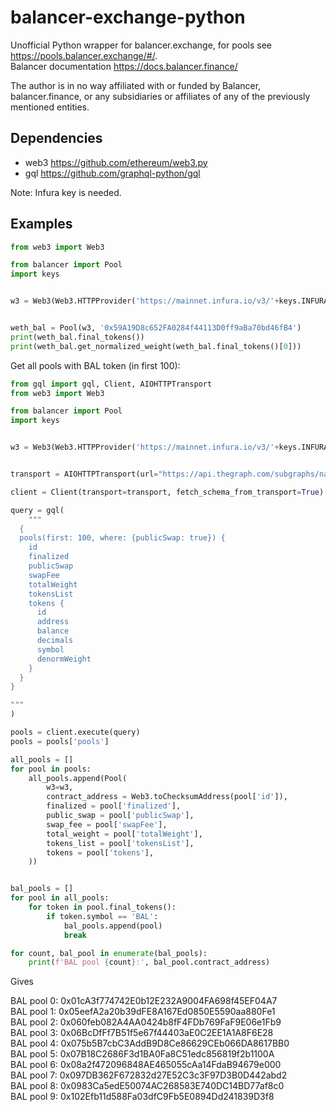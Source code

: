 # balancer-exchange-python
Unofficial Python wrapper for balancer.exchange, for pools see https://pools.balancer.exchange/#/.   
Balancer documentation https://docs.balancer.finance/

The author is in no way affiliated with or funded by Balancer, balancer.finance, or any subsidiaries or affiliates of any of the previously mentioned entities.

## Dependencies
- web3 https://github.com/ethereum/web3.py
- gql https://github.com/graphql-python/gql

Note: Infura key is needed.

## Examples
```python
from web3 import Web3

from balancer import Pool
import keys


w3 = Web3(Web3.HTTPProvider('https://mainnet.infura.io/v3/'+keys.INFURA_ID))


weth_bal = Pool(w3, '0x59A19D8c652FA0284f44113D0ff9aBa70bd46fB4')
print(weth_bal.final_tokens())
print(weth_bal.get_normalized_weight(weth_bal.final_tokens()[0]))
```

Get all pools with BAL token (in first 100):

```python
from gql import gql, Client, AIOHTTPTransport
from web3 import Web3

from balancer import Pool
import keys


w3 = Web3(Web3.HTTPProvider('https://mainnet.infura.io/v3/'+keys.INFURA_ID))


transport = AIOHTTPTransport(url="https://api.thegraph.com/subgraphs/name/balancer-labs/balancer")

client = Client(transport=transport, fetch_schema_from_transport=True)

query = gql(
    """
  {
  pools(first: 100, where: {publicSwap: true}) {
    id
    finalized
    publicSwap
    swapFee
    totalWeight
    tokensList
    tokens {
      id
      address
      balance
      decimals
      symbol
      denormWeight
    }
  }
}

"""
)

pools = client.execute(query)
pools = pools['pools'] 

all_pools = []
for pool in pools:
    all_pools.append(Pool(
        w3=w3,
        contract_address = Web3.toChecksumAddress(pool['id']),
        finalized = pool['finalized'],
        public_swap = pool['publicSwap'],
        swap_fee = pool['swapFee'],
        total_weight = pool['totalWeight'],
        tokens_list = pool['tokensList'],
        tokens = pool['tokens'],
    ))


bal_pools = []
for pool in all_pools:
    for token in pool.final_tokens():
        if token.symbol == 'BAL':
            bal_pools.append(pool)
            break

for count, bal_pool in enumerate(bal_pools):
    print(f'BAL pool {count}:', bal_pool.contract_address)
```

Gives

BAL pool 0: 0x01cA3f774742E0b12E232A9004FA698f45EF04A7              
BAL pool 1: 0x05eefA2a20b39dFE8A167Ed0850E5590aa880Fe1                
BAL pool 2: 0x060feb082A4AA0424b8fF4FDb769FaF9E06e1Fb9               
BAL pool 3: 0x06BcDfFf7B51f5e67f44403aE0C2EE1A1A8F6E28         
BAL pool 4: 0x075b5B7cbC3AddB9D8Ce86629CEb066DA8617BB0         
BAL pool 5: 0x07B18C2686F3d1BA0Fa8C51edc856819f2b1100A      
BAL pool 6: 0x08a2f472096848AE465055cAa14FdaB94679e000       
BAL pool 7: 0x097DB362F672832d27E52C3c3F97D3B0D442abd2    
BAL pool 8: 0x0983Ca5edE50074AC268583E740DC14BD77af8c0         
BAL pool 9: 0x102Efb11d588Fa03dfC9Fb5E0894Dd241839D3f8     
